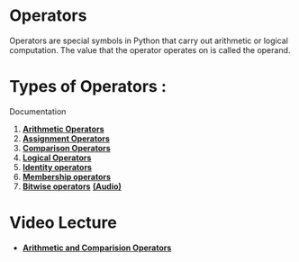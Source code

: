 # Operators
Operators are special symbols in Python that carry out arithmetic or logical computation. The value that the operator operates on is called the operand.

# Types of Operators :

Documentation
1. [**Arithmetic Operators**](./1.%20Arithmetic%20Operators.ipynb)
2. [**Assignment Operators**](./2.%20Assignment%20Operators.ipynb)
3. [**Comparison Operators**]()
4. [**Logical Operators**]()
5. [**Identity operators**](https://github.com/SHAIMA-HAQUE/winter-of-contributing/blob/Python/Python/Operators/Python_3_3_What_are_Membership_and_Identity_Operators_.ipynb)
6. [**Membership operators**](https://github.com/SHAIMA-HAQUE/winter-of-contributing/blob/Python/Python/Operators/Python_3_3_What_are_Membership_and_Identity_Operators_.ipynb)
7. [**Bitwise operators**](./bitwiseOperator.ipynb)  [**(Audio)**](https://github.com/Dracarys0511/winter-of-contributing/blob/Python/Python/Operators/7_Bitwise_Operators_Audio.md)

# Video Lecture
* [**Arithmetic and Comparision Operators**](https://drive.google.com/file/d/1LDDrBpaO3jnngo_hYLygkdFveGK4Rqkw/view?usp=sharing)
